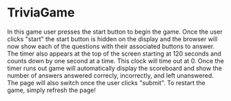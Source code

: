# TriviaGame
In this game user presses the start button to begin the game. Once the user clicks "start" the start button is hidden on the display and the browser will now show each of the questions with their associated buttons to answer. The timer also appears at the top of the screen starting at 120 seconds and counts down by one second at a time. This clock will time out at 0.
Once the timer runs out game will automatically display the scoreboard and show the number of answers answered correcly, incorrectly, and left unanswered. 
The page will also switch once the user clicks "submit".
To restart the game, simply refresh the page!

